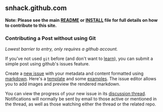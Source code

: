## snhack.github.com

__Note: Please see the main [README](../README.md) or [INSTALL](../INSTALL.md) file for
full details on how to contribute to this site.__

### Contributing a Post without using Git

_Lowest barrier to entry, only requires a github account._

If you've not used `git` before (and don't want to [learn]), you can submit a simple post
using github's issues feature.

Create a [new issue] with your metadata and content formatted using [markdown]. Here's a
[template] and some [examples]. The issue editor allows you to add images and preview the
rendered markdown.

[new issue]: https://github.com/snhack/snhack.github.com/issues/new
[markdown]: http://daringfireball.net/projects/markdown/dingus

[template]: https://raw.github.com/snhack/snhack.github.com/source/source/_posts/_examples/2012-01-01-template.md
[examples]: https://github.com/snhack/snhack.github.com/tree/source/source/_posts/_examples

[learn]: http://try.github.com/

You can view the progress of your new issue in its [discussion thread].
Notifications will normally be sent by email to those active or mentioned
in the thread, as well as those watching either the thread or the related repo.

[discussion thread]: https://github.com/snhack/snhack.github.com/issues
